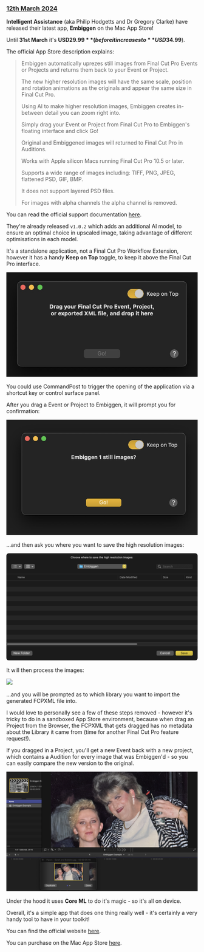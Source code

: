 ### [12th March 2024](/news/20240312)

**Intelligent Assistance** (aka Philip Hodgetts and Dr Gregory Clarke) have released their latest app, **Embiggen** on the Mac App Store!

Until **31st March** it's **USD$29.99** (before it increases to **USD$34.99**).

The official App Store description explains:

> Embiggen automatically uprezes still images from Final Cut Pro Events or Projects and returns them back to your Event or Project.
>
> The new higher resolution images will have the same scale, position and rotation animations as the originals and appear the same size in Final Cut Pro.
>
> Using AI to make higher resolution images, Embiggen creates in-between detail you can zoom right into.
>
> Simply drag your Event or Project from Final Cut Pro to Embiggen's floating interface and click Go!
>
> Original and Embiggened images will returned to Final Cut Pro in Auditions.
>
> Works with Apple silicon Macs running Final Cut Pro 10.5 or later.
>
> Supports a wide range of images including: TIFF, PNG, JPEG, flattened PSD, GIF, BMP.
>
> It does not support layered PSD files.
>
> For images with alpha channels the alpha channel is removed.

You can read the official support documentation [here](https://www.intelligentassistance.com/embiggen-help/).

They're already released `v1.0.2` which adds an additional AI model, to ensure an optimal choice in upscaled image, taking advantage of different optimisations in each model.

It's a standalone application, not a Final Cut Pro Workflow Extension, however it has a handy **Keep on Top** toggle, to keep it above the Final Cut Pro interface.

![](/static/embiggen-01.jpeg)

You could use CommandPost to trigger the opening of the application via a shortcut key or control surface panel.

After you drag a Event or Project to Embiggen, it will prompt you for confirmation:

![](/static/embiggen-02.jpeg)

...and then ask you where you want to save the high resolution images:

![](/static/embiggen-03.png)

It will then process the images:

![](/static/embiggen-04.jpeg)

...and you will be prompted as to which library you want to import the generated FCPXML file into.

I would love to personally see a few of these steps removed - however it's tricky to do in a sandboxed App Store environment, because when drag an Project from the Browser, the FCPXML that gets dragged has no metadata about the Library it came from (time for another Final Cut Pro feature request!).

If you dragged in a Project, you'll get a new Event back with a new project, which contains a Audition for every image that was Embiggen'd - so you can easily compare the new version to the original.

![Screenshot from Intelligent Assistance](/static/embiggen-05.png)

Under the hood it uses **Core ML** to do it's magic - so it's all on device.

Overall, it's a simple app that does one thing really well - it's certainly a very handy tool to have in your toolkit!

You can find the official website [here](https://www.intelligentassistance.com/embiggen/).

You can purchase on the Mac App Store [here](https://apps.apple.com/app/embiggen/id6478552030).